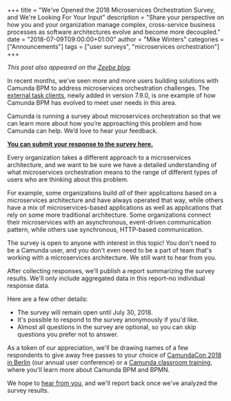 +++
title = "We've Opened the 2018 Microservices Orchestration Survey, and We're Looking For Your Input"
description = "Share your perspective on how you and your organization manage complex, cross-service business processes as software architectures evolve and become more decoupled."
date = "2018-07-09T09:00:00+01:00"
author = "Mike Winters"
categories = ["Announcements"]
tags = ["user surveys", "microservices orchestration"]
+++

_This post also appeared on the [Zeebe blog](https://zeebe.io/blog/2018/07/microservices-orchestration-survey-2018/)._

In recent months, we’ve seen more and more users building solutions with Camunda BPM to address microservices orchestration challenges. The [external task clients](https://docs.camunda.org/manual/7.9/user-guide/ext-client/), newly added in version 7.9.0, is one example of how Camunda BPM has evolved to meet user needs in this area.

Camunda is running a survey about microservices orchestration so that we can learn more about how you’re approaching this problem and how Camunda can help. We’d love to hear your feedback.

**[You can submit your response to the survey here.](https://www.surveygizmo.com/s3/4451284/2fe4fb27f1d7)**

Every organization takes a different approach to a microservices architecture, and we want to be sure we have a detailed understanding of what microservices orchestration means to the range of different types of users who are thinking about this problem.

For example, some organizations build _all_ of their applications based on a microservices architecture and have always operated that way, while others have a mix of microservices-based applications as well as applications that rely on some more traditional architecture. Some organizations connect their microservices with an asynchronous, event-driven communication pattern, while others use synchronous, HTTP-based communication.

The survey is open to anyone with interest in this topic! You don't need to be a Camunda user, and you don't even need to be a part of team that's working with a microservices architecture. We still want to hear from you.

After collecting responses, we'll publish a report summarizing the survey results. We'll only include aggregated data in this report–no individual response data.

Here are a few other details:
* The survey will remain open until July 30, 2018.
* It's possible to respond to the survey anonymously if you'd like.
* Almost all questions in the survey are optional, so you can skip questions you prefer not to answer.

As a token of our appreciation, we'll be drawing names of a few respondents to give away free passes to your choice of [CamundaCon 2018 in Berlin](https://camunda.com/events/camundacon/) (our annual user conference) or a [Camunda classroom training](https://camunda.com/services/training/), where you'll learn more about Camunda BPM and BPMN.

We hope to [hear from you](https://www.surveygizmo.com/s3/4451284/2fe4fb27f1d7), and we'll report back once we've analyzed the survey results.

<link rel="canonical" href="https://zeebe.io/blog/2018/07/microservices-orchestration-survey-2018/">
